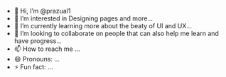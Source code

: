 - 👋 Hi, I’m @prazual1
- 👀 I’m interested in Designing pages and more...
- 🌱 I’m currently learning more about the beaty of UI and UX...
- 💞️ I’m looking to collaborate on people that can also help me learn and have progress...
- 📫 How to reach me ...
- 😄 Pronouns: ...
- ⚡ Fun fact: ...

<!---
prazual1/prazual1 is a ✨ special ✨ repository because its `README.md` (this file) appears on your GitHub profile.
You can click the Preview link to take a look at your changes.
--->
